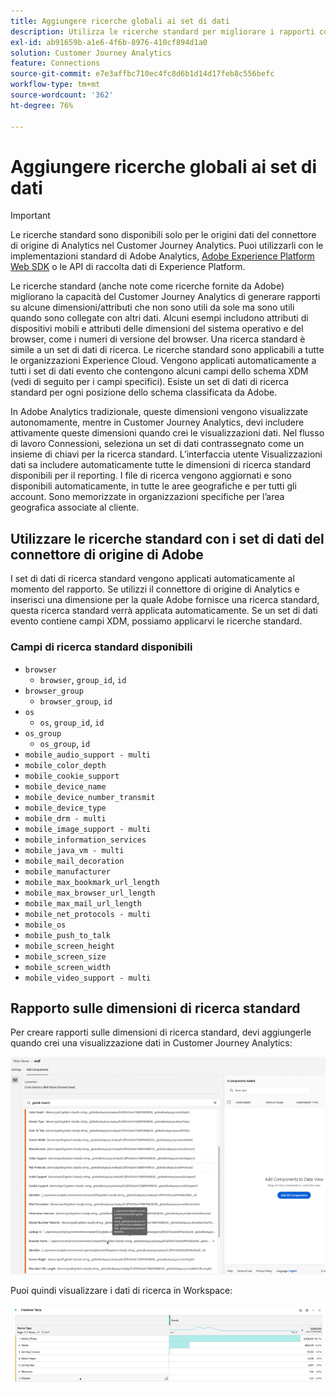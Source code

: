```yaml
---
title: Aggiungere ricerche globali ai set di dati
description: Utilizza le ricerche standard per migliorare i rapporti con dimensioni utili nel Customer Journey Analytics.
exl-id: ab91659b-a1e6-4f6b-8976-410cf894d1a0
solution: Customer Journey Analytics
feature: Connections
source-git-commit: e7e3affbc710ec4fc8d6b1d14d17feb8c556befc
workflow-type: tm+mt
source-wordcount: '362'
ht-degree: 76%

---
```


# Aggiungere ricerche globali ai set di dati

>[!IMPORTANT]
>Le ricerche standard sono disponibili solo per le origini dati del connettore di origine di Analytics nel Customer Journey Analytics. Puoi utilizzarli con le implementazioni standard di Adobe Analytics, [Adobe Experience Platform Web SDK](https://experienceleague.adobe.com/docs/experience-platform/edge/home.html?lang=it) o le API di raccolta dati di Experience Platform.

Le ricerche standard (anche note come ricerche fornite da Adobe) migliorano la capacità del Customer Journey Analytics di generare rapporti su alcune dimensioni/attributi che non sono utili da sole ma sono utili quando sono collegate con altri dati. Alcuni esempi includono attributi di dispositivi mobili e attributi delle dimensioni del sistema operativo e del browser, come i numeri di versione del browser. Una ricerca standard è simile a un set di dati di ricerca. Le ricerche standard sono applicabili a tutte le organizzazioni Experience Cloud. Vengono applicati automaticamente a tutti i set di dati evento che contengono alcuni campi dello schema XDM (vedi di seguito per i campi specifici). Esiste un set di dati di ricerca standard per ogni posizione dello schema classificata da Adobe.

In Adobe Analytics tradizionale, queste dimensioni vengono visualizzate autonomamente, mentre in Customer Journey Analytics, devi includere attivamente queste dimensioni quando crei le visualizzazioni dati. Nel flusso di lavoro Connessioni, seleziona un set di dati contrassegnato come un insieme di chiavi per la ricerca standard. L’interfaccia utente Visualizzazioni dati sa includere automaticamente tutte le dimensioni di ricerca standard disponibili per il reporting. I file di ricerca vengono aggiornati e sono disponibili automaticamente, in tutte le aree geografiche e per tutti gli account. Sono memorizzate in organizzazioni specifiche per l’area geografica associate al cliente.

## Utilizzare le ricerche standard con i set di dati del connettore di origine di Adobe

I set di dati di ricerca standard vengono applicati automaticamente al momento del rapporto. Se utilizzi il connettore di origine di Analytics e inserisci una dimensione per la quale Adobe fornisce una ricerca standard, questa ricerca standard verrà applicata automaticamente. Se un set di dati evento contiene campi XDM, possiamo applicarvi le ricerche standard.

<!--
### Specific IDs that need to be populated

The following IDs need to be populated in the specific XDM mixins for this functionality to work:

* Environment Details Mixin – device/typeID value populated - Must match Device Atlas IDs and will populate device data.
* Adobe Analytics ExperienceEvent Template Mixin or Adobe Analytics ExperienceEvent Full Extension Mixin with analytics/environment/browserIDStr and analytics/environment/operatingSystemIDStr. Both must match the Adobe IDs and  populate browser and OS data, respectively.

You need these mixins with the three IDs populated (device/typeID, environment/browserIDStr, and environment/operatingSystemIDStr). The lookup dimensions will then be pulled automatically by Customer Journey Analytics and will be available in the Data View.

The catch here is that they can only populate those IDs today if they have a direct relationship with Device Atlas. They are Device Atlas IDs, and they provide an API to allow a customer to look them up. This is a significant hurdle, and we may just want to take the reference to this capability out of the product documentation until we have a productized way to expose the Device Atlas ID lookup functionality.
-->

### Campi di ricerca standard disponibili

* `browser`
   * `browser`, `group_id`, `id`
* `browser_group`
   * `browser_group`, `id`
* `os`
   * `os`, `group_id`, `id`
* `os_group`
   * `os_group`, `id`
* `mobile_audio_support - multi`
* `mobile_color_depth`
* `mobile_cookie_support`
* `mobile_device_name`
* `mobile_device_number_transmit`
* `mobile_device_type`
* `mobile_drm - multi`
* `mobile_image_support - multi`
* `mobile_information_services`
* `mobile_java_vm - multi`
* `mobile_mail_decoration`
* `mobile_manufacturer`
* `mobile_max_bookmark_url_length`
* `mobile_max_browser_url_length`
* `mobile_max_mail_url_length`
* `mobile_net_protocols - multi`
* `mobile_os`
* `mobile_push_to_talk`
* `mobile_screen_height`
* `mobile_screen_size`
* `mobile_screen_width`
* `mobile_video_support - multi`

## Rapporto sulle dimensioni di ricerca standard

Per creare rapporti sulle dimensioni di ricerca standard, devi aggiungerle quando crei una visualizzazione dati in Customer Journey Analytics:

![](assets/global-lookup.png)

Puoi quindi visualizzare i dati di ricerca in Workspace:

![](assets/gl-reporting.png)
